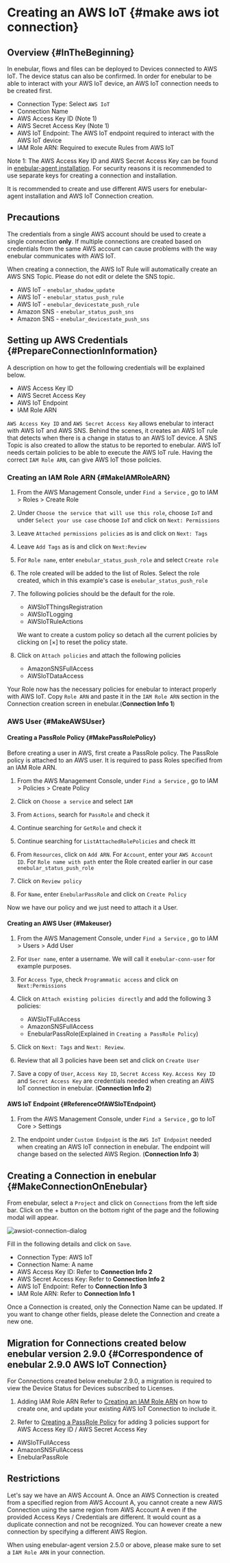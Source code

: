 # Creating an AWS IoT {#make aws iot connection}

## Overview {#InTheBeginning}

In enebular, flows and files can be deployed to Devices connected to AWS IoT. The device status can also be confirmed. In order for enebular to be able to interact with your AWS IoT device, an AWS IoT connection needs to be created first.

- Connection Type: Select `AWS IoT`
- Connection Name
- AWS Access Key ID (Note 1)
- AWS Secret Access Key (Note 1)
- AWS IoT Endpoint: The AWS IoT endpoint required to interact with the AWS IoT device
- IAM Role ARN: Required to execute Rules from AWS IoT

Note 1: The AWS Access Key ID and AWS Secret Access Key can be found in [enebular-agent installation](../../../EnebularAgent/Installation.md). For security reasons it is recommended to use separate keys for creating a connection and installation.

It is recommended to create and use different AWS users for enebular-agent installation and AWS IoT Connection creation. 

## Precautions

The credentials from a single AWS account should be used to create a single connection **only**. If multiple connections are created based on credentials from the same AWS account can cause problems with the way enebular communicates with AWS IoT.

When creating a connection, the AWS IoT Rule will automatically create an AWS SNS Topic. Please do not edit or delete the SNS topic.

- AWS IoT - `enebular_shadow_update`
- AWS IoT - `enebular_status_push_rule`
- AWS IoT - `enebular_devicestate_push_rule`
- Amazon SNS - `enebular_status_push_sns`
- Amazon SNS - `enebular_devicestate_push_sns`

## Setting up AWS Credentials {#PrepareConnectionInformation}

A description on how to get the following credentials will be explained below.

- AWS Access Key ID
- AWS Secret Access Key
- AWS IoT Endpoint
- IAM Role ARN

`AWS Access Key ID` and `AWS Secret Access Key` allows enebular to interact with AWS IoT and AWS SNS.
Behind the scenes, it creates an AWS IoT rule that detects when there is a change in status to an AWS IoT device. A SNS Topic is also created to allow the status to be reported to enebular. AWS IoT needs certain policies to be able to execute the AWS IoT rule. Having the correct `IAM Role ARN`, can give AWS IoT those policies.

### Creating an IAM Role ARN {#MakeIAMRoleARN}

1. From the AWS Management Console, under `Find a Service` , go to IAM > Roles > Create Role

1. Under `Choose the service that will use this role`, choose `IoT` and under `Select your use case` choose `IoT` and click on `Next: Permissions`

1. Leave `Attached permissions policies` as is and click on `Next: Tags`

1. Leave `Add Tags` as is and click on `Next:Review`

1. For `Role name`, enter `enebular_status_push_role` and select `Create role`

1. The role created will be added to the list of Roles. Select the role created, which in this example's case is `enebular_status_push_role`

1. The following policies should be the default for the role.

   - AWSIoTThingsRegistration
   - AWSIoTLogging
   - AWSIoTRuleActions

   We want to create a custom policy so detach all the current policies by clicking on [×] to reset the policy state.

1. Click on `Attach policies` and attach the following policies

   - AmazonSNSFullAccess
   - AWSIoTDataAccess

Your Role now has the necessary policies for enebular to interact properly with AWS IoT. Copy `Role ARN` and paste it in the `IAM Role ARN` section in the Connection creation screen in enebular.(**Connection Info 1**)

### AWS User {#MakeAWSUser}

#### Creating a PassRole Policy {#MakePassRolePolicy}

Before creating a user in AWS, first create a PassRole policy. The PassRole policy is attached to an AWS user. It is required to pass Roles specified from an IAM Role ARN.

1. From the AWS Management Console, under `Find a Service` , go to IAM > Policies > Create Policy

1. Click on `Choose a service` and select `IAM`

1. From `Actions`, search for `PassRole` and check it

1. Continue searching for `GetRole` and check it

1. Continue searching for `ListAttachedRolePolicies` and check itt

1. From `Resources`, click on `Add ARN`. For `Account`, enter your `AWS Account ID`. For `Role name with path` enter the Role created earlier in our case `enebular_status_push_role`

1. Click on `Review policy`

1. For `Name`, enter `EnebularPassRole` and click on `Create Policy`

Now we have our policy and we just need to attach it a User.

#### Creating an AWS User {#Makeuser}

1. From the AWS Management Console, under `Find a Service` , go to IAM > Users > Add User

1. For `User name`, enter a username. We will call it `enebular-conn-user` for example purposes.

1. For `Access Type`, check `Programmatic access` and click on `Next:Permissions`

1. Click on `Attach existing policies directly` and add the following 3 policies:

   - AWSIoTFullAccess
   - AmazonSNSFullAccess
   - EnebularPassRole(Explained in `Creating a PassRole Policy`)

1. Click on `Next: Tags` and `Next: Review`.

1. Review that all 3 policies have been set and click on `Create User`

1. Save a copy of `User`, `Access Key ID`, `Secret Access Key`. `Access Key ID` and `Secret Access Key` are credentials needed when creating an AWS IoT connection in enebular. (**Connection Info 2**)

#### AWS IoT Endpoint {#ReferenceOfAWSIoTEndpoint}

1. From the AWS Management Console, under `Find a Service` , go to IoT Core > Settings

1. The endpoint under `Custom Endpoint` is the `AWS IoT Endpoint` needed when creating an AWS IoT connection in enebular. The endpoint will change based on the selected AWS Region. (**Connection Info 3**)

## Creating a Connection in enebular {#MakeConnectionOnEnebular}

From enebular, select a `Project` and click on `Connections` from the left side bar. Click on the + button on the bottom right of the page and the following modal will appear.

![awsiot-connection-dialog](./../../../../img/Deploy/AWSIoT/connection-dialog.png)

Fill in the following details and click on `Save`.

- Connection Type: AWS IoT
- Connection Name: A name
- AWS Access Key ID: Refer to **Connection Info 2**
- AWS Secret Access Key: Refer to **Connection Info 2**
- AWS IoT Endpoint: Refer to **Connection Info 3**
- IAM Role ARN: Refer to **Connection Info 1**

Once a Connection is created, only the Connection Name can be updated. If you want to change other fields, please delete the Connection and create a new one.

## Migration for Connections created below enebular version 2.9.0 {#Correspondence of enebular 2.9.0 AWS IoT Connection}

For Connections created below enebular 2.9.0, a migration is required to view the Device Status for Devices subscribed to Licenses.

1. Adding IAM Role ARN
   Refer to [Creating an IAM Role ARN](#MakeIAMRoleARN) on how to create one, and update your existing AWS IoT Connection to include it.

2. Refer to [Creating a PassRole Policy](#MakePassRolePolicy) for adding 3 policies support for AWS Access Key ID / AWS Secret Access Key

- AWSIoTFullAccess
- AmazonSNSFullAccess
- EnebularPassRole

## Restrictions

Let's say we have an AWS Account A. Once an AWS Connection is created from a specified region from AWS Account A, you cannot create a new AWS Connection using the same region from AWS Account A even if the provided Access Keys / Credentials are different. It would count as a duplicate connection and not be recognized. You can however create a new connection by specifying a different AWS Region.

When using enebular-agent version 2.5.0 or above, please make sure to set a `IAM Role ARN` in your connection.
